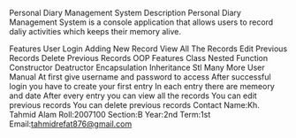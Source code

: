 Personal Diary Management System
Description
Personal Diary Management System is a console application that allows users to record daliy activities which keeps their memory alive.

Features
User Login
Adding New Record
View All The Records
Edit Previous Records
Delete Previous Records
OOP Features
Class
Nested Function
Constructor
Deatructor
Encapsulation
Inheritance
Stl
Many More
User Manual
At first give username and password to access
After successful login you have to create your first entry
In each entry there are memeory and date
After every entry you can view all the records
You can edit previous records
You can delete previous records
Contact
Name:Kh. Tahmid Alam
Roll:2007100
Section:B
Year:2nd
Term:1st
Email:tahmidrefat876@gmail.com
